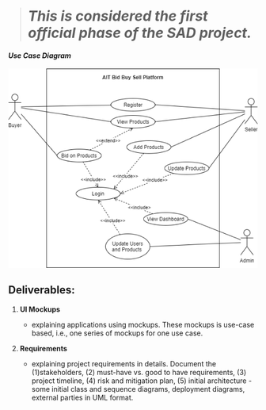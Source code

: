 ># _This is considered the first official phase of the SAD project._

#### _**Use Case Diagram**_
![alt](Image/Use_Case_Diagram.png)

## Deliverables:

1. **UI Mockups** 
   - explaining applications using mockups. These mockups is use-case based, i.e., one series of mockups for one use case. 

2. **Requirements** 
   - explaining project requirements in details. Document the (1)stakeholders, (2) must-have vs. good to have requirements, (3) project timeline, (4) risk and mitigation plan, (5) initial architecture - some initial class and sequence diagrams, deployment diagrams, external parties in UML format.

